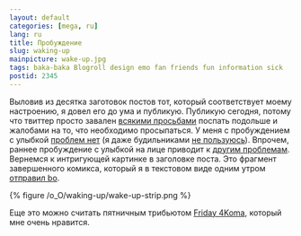 ```yaml
---
layout: default
categories: [mega, ru]
lang: ru
title: Пробуждение
slug: waking-up
mainpicture: wake-up.jpg
tags: baka-baka Blogroll design emo fan friends fun information sick 
postid: 2345
---
```



Выловив из десятка заготовок постов тот, который соответствует моему настроению, я довел его до ума и публикую. Публикую сегодня, потому что твиттер просто завален <a href="http://twitter.com/kovenkin/status/19311822126">всякими просьбами</a> поспать подольше и жалобами на то, что необходимо просыпаться. У меня с пробуждением с улыбкой <a href="/mega/ru/5am/">проблем нет</a> (я даже будильниками <a href="/mega/ru/gimme-lo-five/">не пользуюсь</a>). Впрочем, раннее пробуждение с улыбкой на лице приводит к <a href="/mega/ru/its-wrong-to-get-up-early/">другим проблемам</a>. Вернемся к интригующей картинке в заголовке поста. Это фрагмент завершенного комикса, который я в текстовом виде одним утром <a href="http://deinde.livejournal.com/182137.html">отправил bo</a>.<!--more-->



{% figure /o_O/waking-up/wake-up-strip.png %}



Еще это можно считать пятничным трибьютом <a href="http://omaketheater.com/comics/">Friday 4Koma</a>, который мне очень нравится. 
